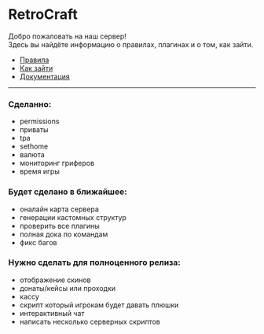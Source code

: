 # RetroCraft

Добро пожаловать на наш сервер!  
Здесь вы найдёте информацию о правилах, плагинах и о том, как зайти.

- [Правила](rules.md)
- [Как зайти](join.md)
- [Документация](plugins.md)


---

### Сделанно:
- permissions
- приваты
- tpa
- sethome
- валюта
- мониторинг гриферов
- время игры
### Будет сделано в ближайшее:
- оналайн карта сервера
- генерации кастомных структур
- проверить все плагины
- полная дока по командам
- фикс багов
### Нужно сделать для полноценного релиза:
- отображение скинов
- донаты/кейсы или проходки
- кассу
- скрипт который игрокам будет давать плюшки
- интерактивный чат
- написать несколько серверных скриптов